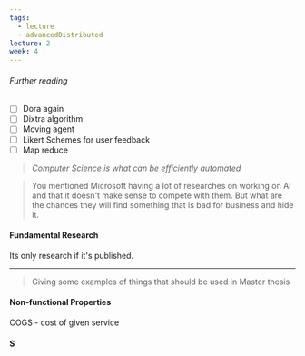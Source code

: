 ```yaml
---
tags:
  - lecture
  - advancedDistributed
lecture: 2
week: 4
---
```

###### Further reading
- [ ] Dora again
- [ ] Dixtra algorithm
- [ ] Moving agent
- [ ] Likert Schemes for user feedback
- [ ] Map reduce

> *Computer Science is what can be efficiently automated*

> You mentioned Microsoft having a lot of researches on working on AI and that it doesn't make sense to compete with them. But what are the chances they will find something that is bad for business and hide it.
#### Fundamental Research
Its only research if it's published.

---
> Giving some examples of things that should be used in Master thesis
#### Non-functional Properties
COGS - cost of given service

#### S
